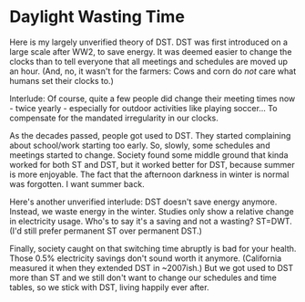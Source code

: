 # Daylight Wasting Time

Here is my largely unverified theory of DST. DST was first introduced on a
large scale after WW2, to save energy. It was deemed easier to change the
clocks than to tell everyone that all meetings and schedules are moved up an
hour. (And, no, it wasn't for the farmers: Cows and corn do *not* care what
humans set their clocks to.)

Interlude: Of course, quite a few people did change their meeting times now -
twice yearly - especially for outdoor activities like playing soccer... To
compensate for the mandated irregularity in our clocks.

As the decades passed, people got used to DST. They started complaining about
school/work starting too early. So, slowly, some schedules and meetings started
to change. Society found some middle ground that kinda worked for both ST and
DST, but it worked better for DST, because summer is more enjoyable. The fact
that the afternoon darkness in winter is normal was forgotten. I want summer
back.

Here's another unverified interlude: DST doesn't save energy anymore. Instead,
we waste energy in the winter. Studies only show a relative change in
electricity usage. Who's to say it's a saving and not a wasting? ST=DWT. (I'd
still prefer permanent ST over permanent DST.)

Finally, society caught on that switching time abruptly is bad for your health.
Those 0.5% electricity savings don't sound worth it anymore. (California
measured it when they extended DST in ~2007ish.) But we got used to DST more
than ST and we still don't want to change our schedules and time tables, so we
stick with DST, living happily ever after.
